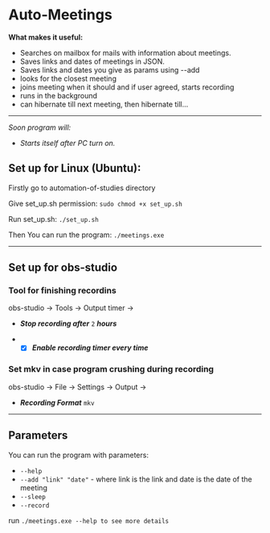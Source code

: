# Auto-Meetings

**What makes it useful:**

- Searches on mailbox for mails with information about meetings.
- Saves links and dates of meetings in JSON.
- Saves links and dates you give as params using --add
- looks for the closest meeting
- joins meeting when it should and if user agreed, starts recording
- runs in the background
- can hibernate till next meeting, then hibernate till...


- ---------------------------------------------
*Soon program will:*

- *Starts itself after PC turn on.*

## Set up for Linux (Ubuntu):

Firstly go to automation-of-studies directory <p>
Give set_up.sh permission: `sudo chmod +x set_up.sh` <p>
Run set_up.sh: `./set_up.sh` <p>
Then You can run the program: `./meetings.exe`

-----------------------------------

## Set up for obs-studio

### Tool for finishing recordins
obs-studio -> Tools -> Output timer -> <p>
- ***Stop recording after*** `2` ***hours*** <p>
- - [x] ***Enable recording timer every time***

### Set mkv in case program crushing during recording
obs-studio -> File -> Settings -> Output -> <p>
- ***Recording Format*** `mkv`

-------------------------------------------------

## Parameters

You can run the program with parameters:

- `--help`
- `--add "link" "date"` - where link is the link and date is the date of the meeting
- `--sleep`
- `--record`

run `./meetings.exe --help to see more details`